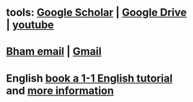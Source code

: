 # tools: [Google Scholar](https://scholar.google.co.uk/) | [Google Drive](https://accounts.google.com/ServiceLogin?service=wise&passive=true&continue=http%3A%2F%2Fdrive.google.com%2F%3Futm_source%3Den_US&utm_medium=button&utm_campaign=web&utm_content=gotodrive&usp=gtd&ltmpl=drive&urp=https%3A%2F%2Fwww.google.co.uk%2F#identifier) | [youtube](https://www.youtube.com/)

# [Bham email](https://owa04.bham.ac.uk/owa/) | [Gmail](https://accounts.google.com/ServiceLogin?continue=https%3A%2F%2Fmail.google.com%2Fmail%2F&service=mail&sacu=1&rip=1#identifier)

# English [book a 1-1 English tutorial](http://www.meetme.so/1to1english) and [more information](https://intranet.birmingham.ac.uk/as/bia/insessional/1-1english.aspx)
